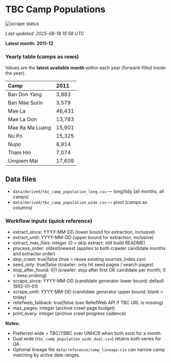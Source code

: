 # TBC Camp Populations

![scrape status](https://github.com/DMParker1/tbc-camp-pops/actions/workflows/scrape.yml/badge.svg)

_Last updated: 2025-08-18 15:58 UTC_

**Latest month:** **2011-12**

### Yearly table (camps as rows)
Values are the **latest available month** within each year (forward-filled inside the year).

| Camp            | 2011   |
|:----------------|:-------|
| Ban Don Yang    | 3,883  |
| Ban Mae Surin   | 3,579  |
| Mae La          | 46,431 |
| Mae La Oon      | 13,763 |
| Mae Ra Ma Luang | 15,901 |
| Nu Po           | 15,325 |
| Nupo            | 8,914  |
| Tham Hin        | 7,074  |
| Umpiem Mai      | 17,609 |

## Data files

- `data/derived/tbc_camp_population_long.csv` — long/tidy (all months, all camps)
- `data/derived/tbc_camp_population_wide.csv` — pivot (camps as columns)

<!-- WORKFLOW_INPUTS_START -->
### Workflow inputs (quick reference)
- extract_since: YYYY-MM-DD (lower bound for extraction, inclusive)
- extract_until: YYYY-MM-DD (upper bound for extraction, inclusive)
- extract_max_files: integer (0 = skip extract; still build README)
- process_order: oldest|newest (applies to both crawler candidate months and extractor order)
- skip_crawl: true|false (true = reuse existing sources_index.csv)
- seed_only: true|false (crawler: only hit seed pages / search pages)
- stop_after_found: 0|1 (crawler: stop after first OK candidate per month; 0 = keep probing)
- scrape_since: YYYY-MM-DD (candidate generator lower bound; default 1992-01-01)
- scrape_until: YYYY-MM-DD (candidate generator upper bound; blank = today)
- reliefweb_fallback: true|false (use ReliefWeb API if TBC URL is missing)
- max_pages: integer (archive crawl page budget)
- print_every: integer (archive crawl progress cadence)

**Notes:**
- Preferred wide = TBC/TBBC over UNHCR when both exist for a month.
- Dual wide (`tbc_camp_population_wide_dual.csv`) retains both series for QA.
- Optional lineage file `data/reference/camp_lineage.csv` can narrow camp matching by active date ranges.
<!-- WORKFLOW_INPUTS_END -->
